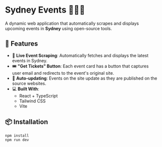 # Sydney Events 🎫🇦🇺

A dynamic web application that automatically scrapes and displays upcoming events in **Sydney** using open-source tools.

## 🌟 Features

- 🔄 **Live Event Scraping**: Automatically fetches and displays the latest events in Sydney.
- 🎟️ **"Get Tickets" Button**: Each event card has a button that captures user email and redirects to the event's original site.
- 🔔 **Auto-updating**: Events on the site update as they are published on the source websites.
- 💻 **Built With**:
  - React + TypeScript
  - Tailwind CSS
  - Vite
 
## 📦 Installation

```bash
npm install
npm run dev
